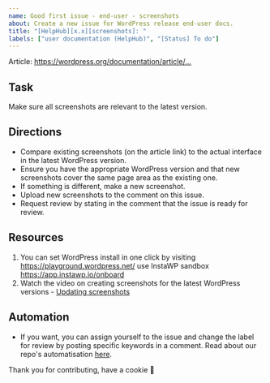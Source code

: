 ```yaml
---
name: Good first issue - end-user - screenshots
about: Create a new issue for WordPress release end-user docs.
title: "[HelpHub][x.x][screenshots]: "
labels: ["user documentation (HelpHub)", "[Status] To do"]
---
```


Article:  <https://wordpress.org/documentation/article/...>

## Task

Make sure all screenshots are relevant to the latest version. 

## Directions
- Compare existing screenshots (on the article link) to the actual interface in the latest WordPress version.
- Ensure you have the appropriate WordPress version and that new screenshots cover the same page area as the existing one.
- If something is different, make a new screenshot.
- Upload new screenshots to the comment on this issue.
- Request review by stating in the comment that the issue is ready for review.

## Resources
1. You can set WordPress install in one click by visiting https://playground.wordpress.net/ use InstaWP sandbox https://app.instawp.io/onboard
2. Watch the video on creating screenshots for the latest WordPress versions - [Updating screenshots](https://wordpress.tv/2022/03/04/update-screenshots-in-wordpress-documentation/)

## Automation
- If you want, you can assign yourself to the issue and change the label for review by posting specific keywords in a comment. Read about our repo's automatisation [here](https://make.wordpress.org/docs/handbook/github-repository-and-projects/documentation-issue-tracker/#label-issues).

Thank you for contributing, have a cookie :cookie: 
